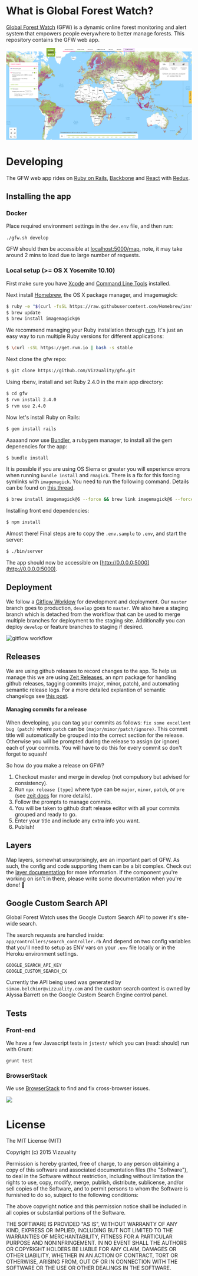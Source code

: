 # What is Global Forest Watch?

[Global Forest Watch](http://www.globalforestwatch.org/) (GFW) is a
dynamic online forest monitoring and alert system that empowers people
everywhere to better manage forests. This repository contains the GFW web app.

![Global forest watch map](app/assets/images/map-page.png?raw=true "Title")

# Developing

The GFW web app rides on [Ruby on Rails](http://rubyonrails.org), [Backbone](http://backbonejs.org/) and [React](https://reactjs.org/) with [Redux](https://redux.js.org/).

## Installing the app

### Docker

Place required environment settings in the `dev.env` file, and then run:

`./gfw.sh develop`

GFW should then be accessible at [localhost:5000/map](http://localhost:5000/map), note, it may take around 2 mins to load due to large number of requests.

### Local setup (>= OS X Yosemite 10.10)

First make sure you have [Xcode](https://developer.apple.com/xcode) and
[Command Line Tools](https://developer.apple.com/downloads/index.action)
installed.

Next install [Homebrew](http://brew.sh), the OS X package manager, and imagemagick:

```bash
$ ruby -e "$(curl -fsSL https://raw.githubusercontent.com/Homebrew/install/master/install)"
$ brew update
$ brew install imagemagick@6
```

We recommend managing your Ruby installation through
[rvm](https://github.com/rvm/rvm). It's just an easy way to
run multiple Ruby versions for different applications:

```bash
$ \curl -sSL https://get.rvm.io | bash -s stable
```

Next clone the gfw repo:

```bash
$ git clone https://github.com/Vizzuality/gfw.git
```

Using rbenv, install and set Ruby 2.4.0 in the main app directory:

```bash
$ cd gfw
$ rvm install 2.4.0
$ rvm use 2.4.0
```

Now let's install Ruby on Rails:

```bash
$ gem install rails
```

Aaaaand now use [Bundler](http://bundler.io/), a rubygem manager, to
install all the gem depenencies for the app:

```bash
$ bundle install
```

It is possible if you are using OS Sierra or greater you will experience errors when running `bundle install` and `rmagick`. There is a fix for this forcing symlinks with `imagemagick`. You need to run the following command. Details can be found on [this thread](https://stackoverflow.com/questions/9050419/cant-install-rmagick-2-13-1-cant-find-magickwand-h).

```bash
$ brew install imagemagick@6 --force && brew link imagemagick@6 --force
```

Installing front end dependencies:

```bash
$ npm install
```

Almost there! Final steps are to copy the `.env.sample` to `.env`, and start the server:

```bash
$ ./bin/server
```
The app should now be accessible on [http://0.0.0.0:5000](http://0.0.0.0:5000).


## Deployment

We follow a [Gitflow Worklow](https://www.atlassian.com/git/tutorials/comparing-workflows/gitflow-workflow) for development and deployment. Our `master` branch goes to production, `develop` goes to `master`. We also have a staging branch which is detached from the workflow that can be used to merge multiple branches for deployment to the staging site. Additionally you can deploy `develop` or feature branches to staging if desired.

![gitflow workflow](https://www.atlassian.com/dam/jcr:b5259cce-6245-49f2-b89b-9871f9ee3fa4/03%20(2).svg)

## Releases

We are using github releases to record changes to the app. To help us manage this we are using [Zeit Releases](https://github.com/zeit/release), an npm package for handling github releases, tagging commits (major, minor, patch), and automating semantic release logs. For a more detailed explantion of semantic changelogs see [this post](https://semver.org/).

#### Managing commits for a release

When developing, you can tag your commits as follows: `fix some excellent bug (patch)` where `patch` can be `(major/minor/patch/ignore)`. This commit title will automatically be grouped into the correct section for the release. Otherwise you will be prompted during the release to assign (or ignore) each of your commits. You will have to do this for every commit so don't forget to squash!

So how do you make a release on GFW?

1. Checkout master and merge in develop (not compulsory but advised for consistency).
2. Run `npx release [type]` where type can be `major`, `minor`, `patch`, or `pre` (see [zeit docs](https://github.com/zeit/release) for more details).
3. Follow the prompts to manage commits.
4. You will be taken to github draft release editor with all your commits grouped and ready to go.
5. Enter your title and include any extra info you want. 
6. Publish!

## Layers

Map layers, somewhat unsurprisingly, are an important part of GFW. As
such, the config and code supporting them can be a bit complex. Check
out the [layer documentation](docs/layers) for more information. If the
component you're working on isn't in there, please write some
documentation when you're done! 💞

## Google Custom Search API

Global Forest Watch uses the Google Custom Search API to power it's site-wide
search.

The search requests are handled inside: `app/controllers/search_controller.rb`
And depend on two config variables that you'll need to setup as ENV vars on
your `.env` file locally or in the Heroku environment settings.

```
GOOGLE_SEARCH_API_KEY
GOOGLE_CUSTOM_SEARCH_CX
```

Currently the API being used was generated by `simao.belchior@vizzuality.com`
and the custom search context is owned by Alyssa Barrett on the Google Custom
Search Engine control panel.


## Tests

### Front-end

We have a few Javascript tests in `jstest/` which you can (read: should)
run with Grunt:

```
grunt test
```

### BrowserStack

We use [BrowserStack](https://www.browserstack.com) to find and fix cross-browser issues.

<a href="https://www.browserstack.com"><img src="https://www.browserstack.com/images/layout/browserstack-logo-600x315.png" height="70" /></a>


# License

The MIT License (MIT)

Copyright (c) 2015 Vizzuality

Permission is hereby granted, free of charge, to any person obtaining a copy of
this software and associated documentation files (the "Software"), to deal in
the Software without restriction, including without limitation the rights to
use, copy, modify, merge, publish, distribute, sublicense, and/or sell copies of
the Software, and to permit persons to whom the Software is furnished to do so,
subject to the following conditions:

The above copyright notice and this permission notice shall be included in all
copies or substantial portions of the Software.

THE SOFTWARE IS PROVIDED "AS IS", WITHOUT WARRANTY OF ANY KIND, EXPRESS OR
IMPLIED, INCLUDING BUT NOT LIMITED TO THE WARRANTIES OF MERCHANTABILITY, FITNESS
FOR A PARTICULAR PURPOSE AND NONINFRINGEMENT. IN NO EVENT SHALL THE AUTHORS OR
COPYRIGHT HOLDERS BE LIABLE FOR ANY CLAIM, DAMAGES OR OTHER LIABILITY, WHETHER
IN AN ACTION OF CONTRACT, TORT OR OTHERWISE, ARISING FROM, OUT OF OR IN
CONNECTION WITH THE SOFTWARE OR THE USE OR OTHER DEALINGS IN THE SOFTWARE.
